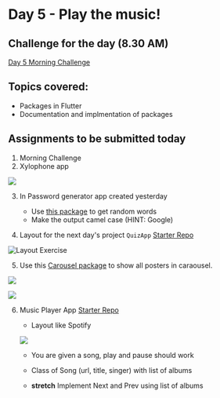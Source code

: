 # Day 5 - Play the music!


## Challenge for the day (8.30 AM)

[Day 5 Morning Challenge](https://github.com/McLarenCollege/Day-5-Morning-Challenge)

## Topics covered:
- Packages in Flutter
- Documentation and implmentation of packages

## Assignments to be submitted today
1. Morning Challenge
2. Xylophone app

![](screenshots/day_4_xylo_layout.png)

3. In Password generator app created yesterday
   - Use [this package](https://pub.dev/packages/english_words) to get random words
   - Make the output camel case  (HINT: Google) 

4.  Layout for the next day's project `QuizApp`
[Starter Repo](https://github.com/McLarenCollege/quiz_app)

![Layout Exercise](screenshots/day_4_layout_exercise.png) 

5. Use this [Carousel package](https://pub.dev/packages/carousel_slider) to show all posters in caraousel.

![](screenshots/Movie%20Posters%20Carousel.gif)

![](screenshots/Movies%20Carousel.png)

6. Music Player App [Starter Repo](https://github.com/McLarenCollege/spotify_player_clone)
    - Layout like Spotify 
    
    ![](screenshots/Day%205%20Spotify.png)
    
    - You are given a song, play and pause should work
    
    - Class of Song (url, title, singer) with list of albums
    
    - **stretch** Implement Next and Prev using list of albums  

